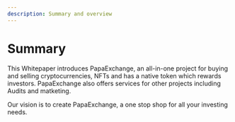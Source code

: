 ```yaml
---
description: Summary and overview
---
```


# Summary

This Whitepaper introduces PapaExchange, an all-in-one project for buying and selling cryptocurrencies, NFTs and has a native token which rewards investors. PapaExchange also offers services for other projects including Audits and matketing.



Our vision is to create PapaExchange, a one stop shop for all your investing needs.

